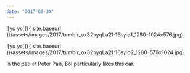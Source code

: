 ```yaml
---
date: "2017-09-30"
---
```


![yo yo]({{ site.baseurl }}/assets/images/2017/tumblr_ox32pyqLa21r16syio1_1280-1024x576.jpg)

![yo yo]({{ site.baseurl }}/assets/images/2017/tumblr_ox32pyqLa21r16syio2_1280-576x1024.jpg)

In the pati at Peter Pan, Boi particularly likes this car.
